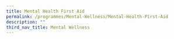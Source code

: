 ```yaml
---
title: Mental Health First Aid
permalink: /programmes/Mental-Wellness/Mental-Health-First-Aid
description: ""
third_nav_title: Mental Wellness
---
```

